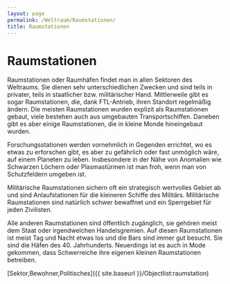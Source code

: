```yaml
---
layout: page
permalink: /Weltraum/Raumstationen/
title: Raumstationen
---
```


# Raumstationen

Raumstationen oder Raumhäfen findet man in allen Sektoren des Weltraums. Sie dienen sehr unterschiedlichen Zwecken und sind teils in privater, teils in staatlicher bzw. militärischer Hand. Mittlerweile gibt es sogar Raumstationen, die, dank FTL-Antrieb, ihren Standort regelmäßig ändern. Die meisten Raumstationen wurden explizit als Raumstationen gebaut, viele bestehen auch aus umgebauten Transportschiffen. Daneben gibt es aber einige Raumstationen, die in kleine Monde hineingebaut wurden.

Forschungsstationen werden vornehmlich in Gegenden errichtet, wo es etwas zu erforschen gibt, es aber zu gefährlich oder fast unmöglich wäre, auf einem Planeten zu leben. Insbesondere in der Nähe von Anomalien wie Schwarzen Löchern oder Plasmastürmen ist man froh, wenn man von Schutzfeldern umgeben ist.

Militärische Raumstationen sichern oft ein strategisch wertvolles Gebiet ab und sind Anlaufstationen für die kleineren Schiffe des Militärs. Militärische Raumstationen sind natürlich schwer bewaffnet und ein Sperrgebiet für jeden Zivilisten.

Alle anderen Raumstationen sind öffentlich zugänglich, sie gehören meist dem Staat oder irgendwelchen Handelsgremien. Auf diesen Raumstationen ist meist Tag und Nacht etwas los und die Bars sind immer gut besucht. Sie sind die Häfen des 40. Jahrhunderts. Neuerdings ist es auch in Mode gekommen, dass Schwerreiche ihre eigenen kleinen Raumstationen betreiben.

[Sektor,Bewohner,Politisches]({{ site.baseurl }}/Objectlist:raumstation)
